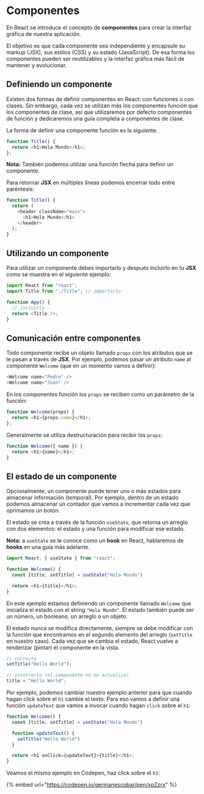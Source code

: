 # Componentes

En React se introduce el concepto de **componentes** para crear la interfaz gráfica de nuestra aplicación.

El objetivo es que cada componente sea independiente y encapsule su markup \(JSX\), sus estilos \(CSS\) y su estado \(JavaScript\). De esa forma los componentes pueden ser reutilizables y la interfaz gráfica más fácil de mantener y evolucionar.

## Definiendo un componente

Existen dos formas de definir componentes en React: con funciones o con clases. Sin embargo, cada vez se utilizan más los componentes función que los componentes de clase, así que utilizaremos por defecto componentes de función y dedicaremos una guía completa a componentes de clase.

La forma de definir una componente función es la siguiente:

```javascript
function Title() {
  return <h1>Hola Mundo</h1>;
};
```

**Nota:** También podemos utilizar una función flecha para definir un componente.

Para retornar **JSX** en múltiples líneas podemos encerrar todo entre paréntesis:

```javascript
function Title() {
  return (
    <header className="main">
      <h1>Hola Mundo</h1>
    </header>
  );
}
```

## Utilizando un componente

Para utilizar un componente debes importarlo y después incluirlo en tu **JSX** como se muestra en el siguiente ejemplo:

```javascript
import React from "react";
import Title from "./Title"; // importarlo

function App() {
  // incluirlo
  return <Title />;
}
```

## Comunicación entre componentes

Todo componente recibe un objeto llamado `props` con los atributos que se le pasan a través de **JSX**. Por ejemplo, podemos pasar un atributo `name` al componente `Welcome` \(que en un momento vamos a definir\):

```javascript
<Welcome name="Pedro" />
<Welcome name="Juan" />
```

En los componentes función los `props` se reciben como un parámetro de la función:

```javascript
function Welcome(props) {
  return <h1>{props.name}</h1>;
};
```

Generalmente se utiliza destructuración para recibir los `props`:

```javascript
function Welcome({ name }) {
  return <h1>{name}</h1>;
}
```

## El estado de un componente

Opcionalmente, un componente puede tener uno o más estados para almacenar información (temporal). Por ejemplo, dentro de un estado podemos almacenar un contador que vamos a incrementar cada vez que oprimamos un botón.

El estado se crea a través de la función `useState`, que retorna un arreglo con dos elementos: el estado y una función para modificar ese estado.

**Nota:** a `useState` se le conoce como un **hook** en React, hablaremos de **hooks** en una guía más adelante.

```javascript
import React, { useState } from "react";

function Welcome() {
  const [title, setTitle] = useState("Hola Mundo")

  return <h1>{title}</h1>;
}
```

En este ejemplo estamos definiendo un componente llamado `Welcome` que inicializa el estado con el string `"Hola Mundo"`. El estado también puede ser un número, un booleano, un arreglo o un objeto.

El estado nunca se modifica directamente, siempre se debe modificar con la función que encontramos en el segundo elemento del arreglo (`setTitle` en nuestro caso). Cada vez que se cambia el estado, React vuelve a renderizar \(pintar\) el componente en la vista.

```javascript
// correcto
setTitle("Hello World");

// incorrecto (el componente no se actualiza)
title = "Hello World";
```

Por ejemplo, podemos cambiar nuestro ejemplo anterior para que cuando hagan click sobre el `h1` cambie el texto. Para eso vamos a definir una función `updateText` que vamos a invocar cuando hagan `click` sobre el `h1`:

```javascript
function Welcome() {
  const [title, setTitle] = useState("Hola Mundo")

  function updateText() {
    setTitle("Hello World")
  }

  return <h1 onClick={updateText}>{title}</h1>;
}
```

Veamos el mismo ejemplo en Codepen, haz click sobre el `h1`:

{% embed url="https://codepen.io/germanescobar/pen/xpZzrx" %}